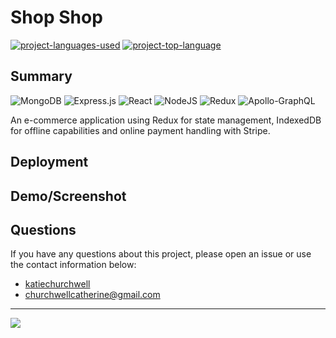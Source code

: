 # Shop Shop
  [![project-languages-used](https://img.shields.io/github/languages/count/katiechurchwell/shop-shop?color=important)](https://github.com/katiechurchwell/shop-shop)
  [![project-top-language](https://img.shields.io/github/languages/top/katiechurchwell/shop-shop?color=blueviolet)](https://github.com/katiechurchwell/shop-shop)


## Summary
![MongoDB](https://img.shields.io/badge/MongoDB-%234ea94b.svg?style=flat&logo=mongodb&logoColor=white)
![Express.js](https://img.shields.io/badge/express.js-%23404d59.svg?style=flat&logo=express&logoColor=%2361DAFB)
![React](https://img.shields.io/badge/react-%2320232a.svg?style=flat&logo=react&logoColor=%2361DAFB)
![NodeJS](https://img.shields.io/badge/node.js-6DA55F?style=flat&logo=node.js&logoColor=white)
![Redux](https://img.shields.io/badge/redux-%23593d88.svg?style=flat&logo=redux&logoColor=white)
![Apollo-GraphQL](https://img.shields.io/badge/-ApolloGraphQL-311C87?style=flat&logo=apollo-graphql)

An e-commerce application using Redux for state management, IndexedDB for offline capabilities and online payment handling with Stripe.
## Deployment


## Demo/Screenshot

## Questions
  If you have any questions about this project, please open an issue or use the contact information below:
  * [katiechurchwell](https://www.github.com/katiechurchwell)
  * [churchwellcatherine@gmail.com](mailto:churchwellcatherine@gmail.com)


---
  ![](https://img.shields.io/badge/license-MIT-blue)